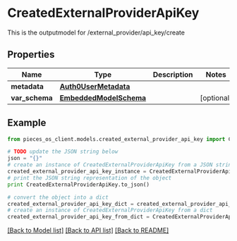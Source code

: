 # CreatedExternalProviderApiKey

This is the outputmodel for /external_provider/api_key/create

## Properties
Name | Type | Description | Notes
------------ | ------------- | ------------- | -------------
**metadata** | [**Auth0UserMetadata**](Auth0UserMetadata.md) |  | 
**var_schema** | [**EmbeddedModelSchema**](EmbeddedModelSchema.md) |  | [optional] 

## Example

```python
from pieces_os_client.models.created_external_provider_api_key import CreatedExternalProviderApiKey

# TODO update the JSON string below
json = "{}"
# create an instance of CreatedExternalProviderApiKey from a JSON string
created_external_provider_api_key_instance = CreatedExternalProviderApiKey.from_json(json)
# print the JSON string representation of the object
print CreatedExternalProviderApiKey.to_json()

# convert the object into a dict
created_external_provider_api_key_dict = created_external_provider_api_key_instance.to_dict()
# create an instance of CreatedExternalProviderApiKey from a dict
created_external_provider_api_key_from_dict = CreatedExternalProviderApiKey.from_dict(created_external_provider_api_key_dict)
```
[[Back to Model list]](../README.md#documentation-for-models) [[Back to API list]](../README.md#documentation-for-api-endpoints) [[Back to README]](../README.md)


